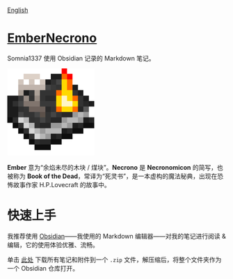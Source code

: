 [English](https://github.com/Somnia1337/EmberNecrono/blob/main/README.md)

# [EmberNecrono](https://github.com/Somnia1337/EmberNecrono)

Somnia1337 使用 Obsidian 记录的 Markdown 笔记。

<img src="https://github.com/Somnia1337/EmberNecrono/blob/main/_Attachment/EmberNecrono.png?raw=true" width="200px">

**Ember** 意为“余焰未尽的木块 / 煤块”。**Necrono** 是 **Necronomicon** 的简写，也被称为 **Book of the Dead**，常译为“死灵书”，是一本虚构的魔法秘典，出现在恐怖故事作家 H.P.Lovecraft 的故事中。

# 快速上手

我推荐使用 [Obsidian](https://obsidian.md/)——我使用的 Markdown 编辑器——对我的笔记进行阅读 & 编辑，它的使用体验优雅、流畅。

单击 [此处](https://github.com/Somnia1337/EmberNecrono/archive/refs/heads/main.zip) 下载所有笔记和附件到一个 `.zip` 文件，解压缩后，将整个文件夹作为一个 Obsidian 仓库打开。